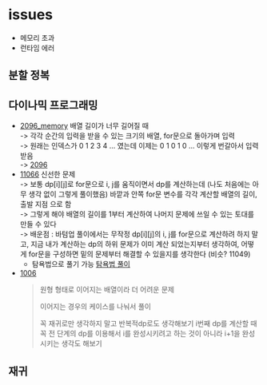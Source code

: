# issues
- 메모리 초과
- 런타임 에러

## 분할 정복
## 다이나믹 프로그래밍
  - [2096_memory](https://github.com/rbdus0715/algorithm/blob/main/boj/dynamic_programming/2096_memory.cpp) 배열 길이가 너무 길어질 때<br/>
  -> 각각 순간의 입력을 받을 수 있는 크기의 배열, for문으로 돌아가며 입력<br/>
  -> 원래는 인덱스가 0 1 2 3 4 ... 였는데 이제는 0 1 0 1 0 ... 이렇게 번갈아서 입력받음<br/>
  -> [2096](https://github.com/rbdus0715/algorithm/blob/main/boj/dynamic_programming/2096.cpp)
  - [11066](https://github.com/rbdus0715/algorithm/tree/main/boj/dynamic_programming) 신선한 문제<br/>
  -> 보통 dp[i][j]로 for문으로 i, j를 움직이면서 dp를 계산하는데 (나도 처음에는 아무 생각 없이 그렇게 풀이했음) 바깥과 안쪽 for문 변수를 각각 계산할 배열의 길이, 출발 지점 으로 함<br/>
  -> 그렇게 해야 배열의 길이를 1부터 계산하여 나머지 문제에 쓰일 수 있는 토대를 만들 수 있다<br/>
  -> 배운점 : 바텀업 풀이에서는 무작정 dp[i][j]의 i, j를 for문으로 계산하려 하지 말고, 지금 내가 계산하는 dp의 하위 문제가 이미 계산 되었는지부터 생각하여, 어떻게 for문을 구성하면 밑의 문제부터 해결할 수 있을지를 생각한다 (비슷? 11049)
    - 탐욕법으로 풀기 가능 [탐욕법 풀이](https://github.com/rbdus0715/algorithm/blob/main/study/044_stringMerge.cpp)
  - [1006](https://github.com/rbdus0715/algorithm/blob/main/boj/dynamic_programming/1006*.cpp)
    > 원형 형태로 이어지는 배열이라 더 어려운 문제
    > 
    > 이어지는 경우의 케이스를 나눠서 풀이
    > 
    > 꼭 재귀로만 생각하지 말고 반복적dp로도 생각해보기
    > i번째 dp를 계산할 때 꼭 전 단계의 dp를 이용해서 i를 완성시키려고 하는 것이 아니라 i+1을 완성시키는 생각도 해보기
## 재귀
